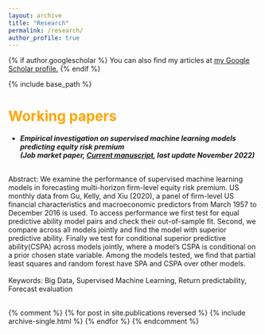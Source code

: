 ```yaml
---
layout: archive
title: "Research"
permalink: /research/
author_profile: true
---
```


{% if author.googlescholar %}
  You can also find my articles at <u><a href="{{author.googlescholar}}">my Google Scholar profile</a>.</u>
{% endif %}

{% include base_path %}

<span style="color:orange">Working papers</span>
======
* ***Empirical investigation on supervised machine learning models predicting equity risk premium<br>(Job market paper, [Current manuscript](https://myonshin.github.io/files/CHAP_1.pdf), last update November 2022)***
<br>
Abstract: We examine the performance of supervised machine learning models in forecasting multi-horizon firm-level equity risk premium. US monthly data from Gu, Kelly, and Xiu (2020), a panel of firm-level US financial characteristics and macroeconomic predictors from March 1957 to December 2016 is used. To access performance we first test for equal predictive ability model pairs and check their out-of-sample fit. Second, we compare across all models jointly and find the model with superior predictive ability. Finally we test for conditional superior predictive ability(CSPA) across models jointly, where a model’s CSPA is conditional on a prior chosen state variable. Among the models tested, we find that partial least squares and random forest have SPA and CSPA over other models.
<br>
<br>
Keywords: Big Data, Supervised Machine Learning, Return predictability, Forecast evaluation
<br>
<br>

{% comment %} 
{% for post in site.publications reversed %}
  {% include archive-single.html %}
{% endfor %}
{% endcomment %} 
